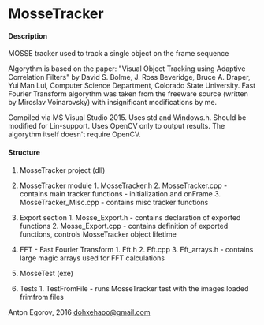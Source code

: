 # MosseTracker

#### Description

MOSSE tracker used to track a single object on the frame sequence

Algorythm is based on the paper: "Visual Object Tracking using Adaptive Correlation Filters" by David S. Bolme, J. Ross Beveridge, Bruce A. Draper, Yui Man Lui, Computer Science Department, Colorado State University. Fast Fourier Transform algorythm was taken from the freeware source (written by Miroslav Voinarovsky) with insignificant modifications by me.

Compiled via MS Visual Studio 2015. Uses std and Windows.h. Should be modified for Lin-support. Uses OpenCV only to output results. The algorythm itself doesn't require OpenCV.

#### Structure

1. MosseTracker project (dll)
  1. MosseTracker module
    1. MosseTracker.h
    2. MosseTracker.cpp       - contains main tracker functions - initialization and onFrame
    3. MosseTracker_Misc.cpp  - contains misc tracker functions
  2. Export section
    1. Mosse_Export.h   - contains declaration of exported functions
    2. Mosse_Export.cpp - contains definition of exported functions, controls MosseTracker object lifetime
  3. FFT - Fast Fourier Transform
    1. Fft.h
    2. Fft.cpp
    3. Fft_arrays.h - contains large magic arrays used for FFT calculations

2. MosseTest (exe)
  1. Tests
    1. TestFromFile - runs MosseTracker test with the images loaded frimfrom files


Anton Egorov, 2016 dohxehapo@gmail.com
